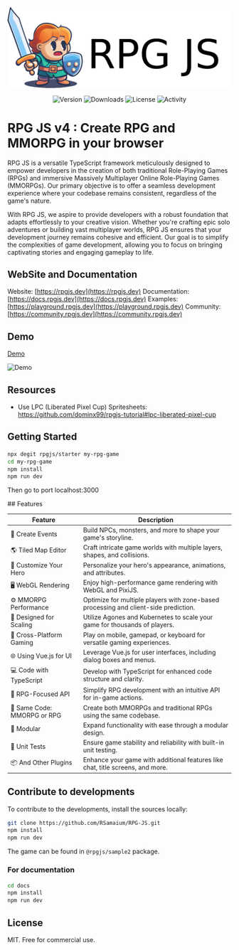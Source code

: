 ![Header icon](/docs/header.png)

<p align="center">
  <img src="https://img.shields.io/npm/v/@rpgjs/server" alt="Version">
  <img src="https://img.shields.io/npm/dm/@rpgjs/server" alt="Downloads">
  <img src="https://img.shields.io/github/license/RSamaium/RPG-JS" alt="License">
  <img src="https://img.shields.io/github/commit-activity/m/RSamaium/RPG-JS" alt="Activity">
</p>



# RPG JS v4 : Create RPG and MMORPG in your browser

RPG JS is a versatile TypeScript framework meticulously designed to empower developers in the creation of both traditional Role-Playing Games (RPGs) and immersive Massively Multiplayer Online Role-Playing Games (MMORPGs). Our primary objective is to offer a seamless development experience where your codebase remains consistent, regardless of the game's nature.

With RPG JS, we aspire to provide developers with a robust foundation that adapts effortlessly to your creative vision. Whether you're crafting epic solo adventures or building vast multiplayer worlds, RPG JS ensures that your development journey remains cohesive and efficient. Our goal is to simplify the complexities of game development, allowing you to focus on bringing captivating stories and engaging gameplay to life.

## WebSite and Documentation

Website: [https://rpgjs.dev](https://rpgjs.dev)
Documentation: [https://docs.rpgjs.dev](https://docs.rpgjs.dev)
Examples: [https://playground.rpgjs.dev](https://playground.rpgjs.dev)
Community: [https://community.rpgjs.dev](https://community.rpgjs.dev)

## Demo 

[Demo](https://demo.rpgjs.dev)

![Demo](/docs/demo.png)

## Resources

- Use LPC (Liberated Pixel Cup) Spritesheets: https://github.com/dominx99/rpgjs-tutorial#lpc-liberated-pixel-cup

## Getting Started

```bash
npx degit rpgjs/starter my-rpg-game
cd my-rpg-game
npm install
npm run dev
```

Then go to port localhost:3000

## Features

| Feature                        | Description                                                                                         |
|--------------------------------|-----------------------------------------------------------------------------------------------------|
| 🌟 Create Events                | Build NPCs, monsters, and more to shape your game's storyline.                                      |
| 🌎 Tiled Map Editor             | Craft intricate game worlds with multiple layers, shapes, and collisions.                         |
| 🎨 Customize Your Hero          | Personalize your hero's appearance, animations, and attributes.                                      |
| 🖥️ WebGL Rendering              | Enjoy high-performance game rendering with WebGL and PixiJS.                                        |
| ⚙️ MMORPG Performance           | Optimize for multiple players with zone-based processing and client-side prediction.              |
| 🚀 Designed for Scaling         | Utilize Agones and Kubernetes to scale your game for thousands of players.                         |
| 📱 Cross-Platform Gaming        | Play on mobile, gamepad, or keyboard for versatile gaming experiences.                               |
| 🌐 Using Vue.js for UI           | Leverage Vue.js for user interfaces, including dialog boxes and menus.                                |
| 💻 Code with TypeScript         | Develop with TypeScript for enhanced code structure and clarity.                                    |
| 📜 RPG-Focused API              | Simplify RPG development with an intuitive API for in-game actions.                                  |
| 🔄 Same Code: MMORPG or RPG     | Create both MMORPGs and traditional RPGs using the same codebase.                                    |
| 🧩 Modular                      | Expand functionality with ease through a modular design.                                            |
| 🧪 Unit Tests                   | Ensure game stability and reliability with built-in unit testing.                                    |
| 📦 And Other Plugins            | Enhance your game with additional features like chat, title screens, and more.                      |

## Contribute to developments

To contribute to the developments, install the sources locally:

```bash
git clone https://github.com/RSamaium/RPG-JS.git
npm install
npm run dev
```

The game can be found in `@rpgjs/sample2` package.

### For documentation

```sh
cd docs 
npm install
npm run dev
```

## License

MIT. Free for commercial use.